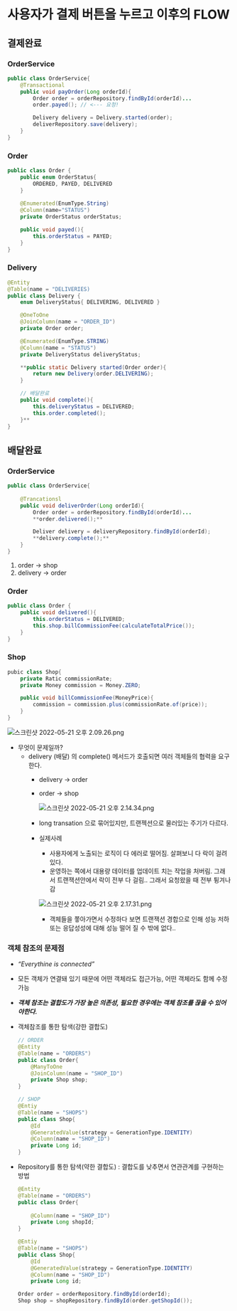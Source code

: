 # 사용자가 결제 버튼을 누르고 이후의 FLOW

## 결제완료

### OrderService

```java
public class OrderService{
	@Transactional
	public void payOrder(Long orderId){
		Order order = orderRepository.findById(orderId)...
		order.payed(); // <--- 요청!

		Delivery delivery = Delivery.started(order);
		deliverRepository.save(delivery);
	}
}
```

### Order

```java
public class Order {
	public enum OrderStatus{
		ORDERED, PAYED, DELIVERED
	}
	
	@Enumerated(EnumType.String)
	@Column(name="STATUS")
	private OrderStatus orderStatus;

	public void payed(){
		this.orderStatus = PAYED;
	}
}
```

### Delivery

```java
@Entity
@Table(name = "DELIVERIES)
public class Delivery {
	enum DeliveryStatus{ DELIVERING, DELIVERED }

	@OneToOne
	@JoinColumn(name = "ORDER_ID")
	private Order order;

	@Enumerated(EnumType.STRING)
	@Column(name = "STATUS")
	private DeliveryStatus deliveryStatus;

	**public static Delivery started(Order order){
		return new Delivery(order.DELIVERING);
	}

	// 배달완료
	public void complete(){
		this.deliveryStatus = DELIVERED;
		this.order.completed();
	}**
}
```

## 배달완료

### OrderService

```java
public class OrderService{
	
	@Trancationsl
	public void deliverOrder(Long orderId){
		Order order = orderRepository.findById(orderId)...
		**order.delivered();**

		Deliver delivery = deliveryRepository.findById(orderId);
		**delivery.complete();**
	}
}
```

1. order → shop
2. delivery → order

### Order

```java
public class Order {
	public void delivered(){
		this.orderStatus = DELIVERED;
		this.shop.billCommissionFee(calculateTotalPrice());
	}
}
```

### Shop

```java
pubic class Shop{
	private Ratic commissionRate;
	private Money commission = Money.ZERO;

	public void billCommissionFee(MoneyPrice){
		commission = commission.plus(commissionRate.of(price));
	}
}
```

![스크린샷 2022-05-21 오후 2.09.26.png](%E1%84%89%E1%85%A1%E1%84%8B%E1%85%AD%E1%86%BC%E1%84%8C%E1%85%A1%E1%84%80%E1%85%A1%20%E1%84%80%E1%85%A7%E1%86%AF%E1%84%8C%E1%85%A6%20%E1%84%87%E1%85%A5%E1%84%90%E1%85%B3%E1%86%AB%E1%84%8B%E1%85%B3%E1%86%AF%20%E1%84%82%E1%85%AE%E1%84%85%E1%85%B3%E1%84%80%E1%85%A9%20%E1%84%8B%E1%85%B5%E1%84%92%E1%85%AE%E1%84%8B%E1%85%B4%20FLOW%20ac404fb3400f4bf3895c5f9cbcfbe1d8/%E1%84%89%E1%85%B3%E1%84%8F%E1%85%B3%E1%84%85%E1%85%B5%E1%86%AB%E1%84%89%E1%85%A3%E1%86%BA_2022-05-21_%E1%84%8B%E1%85%A9%E1%84%92%E1%85%AE_2.09.26.png)

- 무엇이 문제일까?
    - delivery (배달) 의 complete() 메서드가 호출되면 여러 객체들의 협력을 요구한다.
        - delivery → order
        - order → shop
            
            ![스크린샷 2022-05-21 오후 2.14.34.png](%E1%84%89%E1%85%A1%E1%84%8B%E1%85%AD%E1%86%BC%E1%84%8C%E1%85%A1%E1%84%80%E1%85%A1%20%E1%84%80%E1%85%A7%E1%86%AF%E1%84%8C%E1%85%A6%20%E1%84%87%E1%85%A5%E1%84%90%E1%85%B3%E1%86%AB%E1%84%8B%E1%85%B3%E1%86%AF%20%E1%84%82%E1%85%AE%E1%84%85%E1%85%B3%E1%84%80%E1%85%A9%20%E1%84%8B%E1%85%B5%E1%84%92%E1%85%AE%E1%84%8B%E1%85%B4%20FLOW%20ac404fb3400f4bf3895c5f9cbcfbe1d8/%E1%84%89%E1%85%B3%E1%84%8F%E1%85%B3%E1%84%85%E1%85%B5%E1%86%AB%E1%84%89%E1%85%A3%E1%86%BA_2022-05-21_%E1%84%8B%E1%85%A9%E1%84%92%E1%85%AE_2.14.34.png)
            
        - long transation 으로 묶어있지만, 트랜젝션으로 물러있는 주기가 다르다.
        - 실제사례
            - 사용자에게 노출되는 로직이 다 에러로 떨어짐. 살펴보니 다 락이 걸려있다.
            - 운영하는 쪽에서 대용량 데이터를 업데이트 치는 작업을 처버림. 그래서 트랜잭션안에서 락이 전부 다 걸림.. 그래서 요청왔을 때 전부 튕겨나감
            
            ![스크린샷 2022-05-21 오후 2.17.31.png](%E1%84%89%E1%85%A1%E1%84%8B%E1%85%AD%E1%86%BC%E1%84%8C%E1%85%A1%E1%84%80%E1%85%A1%20%E1%84%80%E1%85%A7%E1%86%AF%E1%84%8C%E1%85%A6%20%E1%84%87%E1%85%A5%E1%84%90%E1%85%B3%E1%86%AB%E1%84%8B%E1%85%B3%E1%86%AF%20%E1%84%82%E1%85%AE%E1%84%85%E1%85%B3%E1%84%80%E1%85%A9%20%E1%84%8B%E1%85%B5%E1%84%92%E1%85%AE%E1%84%8B%E1%85%B4%20FLOW%20ac404fb3400f4bf3895c5f9cbcfbe1d8/%E1%84%89%E1%85%B3%E1%84%8F%E1%85%B3%E1%84%85%E1%85%B5%E1%86%AB%E1%84%89%E1%85%A3%E1%86%BA_2022-05-21_%E1%84%8B%E1%85%A9%E1%84%92%E1%85%AE_2.17.31.png)
            
            - 객체들을 쫗아가면서 수정하다 보면 트랜잭션 경합으로 인해 성능 저하 또는 응답성성에 대해 성능 떨어 질 수 밖에 없다..

### 객체 참조의 문제점

- *“Everythine is connected”*
- 모든 객체가 연결돼 있기 때문에 어떤 객체라도 접근가능, 어떤 객체라도 함께 수정 가능
- ***객체 참조는 결합도가 가장 높은 의존성, 필요한 경우에는 객체 참조를 끊을 수 있어야한다.***
- 객체참조를 통한 탐색(강한 결합도)
    
    ```java
    // ORDER
    @Entity
    @Table(name = "ORDERS")
    public class Order{
    	@ManyToOne
    	@JoinColumn(name = "SHOP_ID")
    	private Shop shop;
    }
    
    // SHOP
    @Entiy
    @Table(name = "SHOPS")
    public class Shop{
    	@Id
    	@GeneratedValue(strategy = GenerationType.IDENTITY)
    	@Column(name = "SHOP_ID")
    	private Long id;
    }
    ```
    
- Repository를 통한 탐색(약한 결합도) : 결합도를 낮추면서 연관관계를 구현하는 방법
    
    ```java
    @Entity
    @Table(name = "ORDERS")
    public class Order{
    	
    	@Column(name = "SHOP_ID")
    	private Long shopId;
    }
    
    @Entiy
    @Table(name = "SHOPS")
    public class Shop{
    	@Id
    	@GeneratedValue(strategy = GenerationType.IDENTITY)
    	@Column(name = "SHOP_ID")
    	private Long id;
    ```
    
    ```java
    Order order = orderRepository.findById(orderId);
    Shop shop = shopRepository.findById(order.getShopId());
    ```